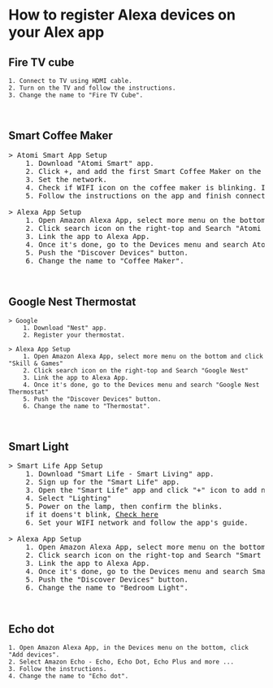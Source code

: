 # __How to register Alexa devices on your Alex app__


## Fire TV cube
```
1. Connect to TV using HDMI cable.
2. Turn on the TV and follow the instructions.
3. Change the name to "Fire TV Cube".
```
<br />

## Smart Coffee Maker
<pre>
> Atomi Smart App Setup
    1. Download "Atomi Smart" app.
    2. Click +, and add the first Smart Coffee Maker on the list.
    3. Set the network.
    4. Check if WIFI icon on the coffee maker is blinking. If it doens't blink, <a href='https://github.com/soapunny/docs/blob/master/reference/etc/alexa_devices_reset.md'>Check here</a>
    5. Follow the instructions on the app and finish connection.

> Alexa App Setup
    1. Open Amazon Alexa App, select more menu on the bottom and click "Skill & Games"
    2. Click search icon on the right-top and Search "Atomi Smart"
    3. Link the app to Alexa App.
    4. Once it's done, go to the Devices menu and search Atomi Smart Coffee Maker
    5. Push the "Discover Devices" button.
    6. Change the name to "Coffee Maker".
</pre>
<br />

## Google Nest Thermostat
```
> Google 
    1. Download "Nest" app.
    2. Register your thermostat.

> Alexa App Setup
    1. Open Amazon Alexa App, select more menu on the bottom and click "Skill & Games"
    2. Click search icon on the right-top and Search "Google Nest"
    3. Link the app to Alexa App.
    4. Once it's done, go to the Devices menu and search "Google Nest Thermostat"
    5. Push the "Discover Devices" button.
    6. Change the name to "Thermostat".
```
<br />

## Smart Light
<pre>
> Smart Life App Setup
    1. Download "Smart Life - Smart Living" app.
    2. Sign up for the "Smart Life" app.
    3. Open the "Smart Life" app and click "+" icon to add new device.
    4. Select "Lighting"
    5. Power on the lamp, then confirm the blinks. 
    if it doens't blink, <a href='https://github.com/soapunny/docs/blob/master/reference/etc/alexa_devices_reset.md'>Check here</a>
    6. Set your WIFI network and follow the app's guide.

> Alexa App Setup
    1. Open Amazon Alexa App, select more menu on the bottom and click "Skill & Games"
    2. Click search icon on the right-top and Search "Smart Life"
    3. Link the app to Alexa App.
    4. Once it's done, go to the Devices menu and search Smart Life light
    5. Push the "Discover Devices" button.
    6. Change the name to "Bedroom Light".
</pre>
<br />

## Echo dot
```
1. Open Amazon Alexa App, in the Devices menu on the bottom, click "Add devices".
2. Select Amazon Echo - Echo, Echo Dot, Echo Plus and more ...
3. Follow the instructions.
4. Change the name to "Echo dot".
```
<br />